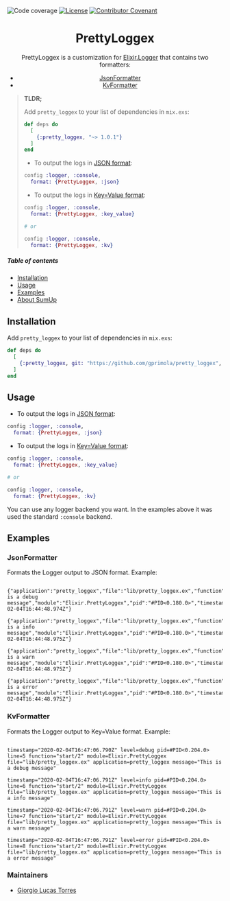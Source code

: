 ![Code coverage](https://codecov.io/gh/sumup/foundry/branch/master/graph/badge.svg?token=<codecov-token>)
[![License](https://img.shields.io/badge/license--lightgrey.svg)](https://github.com/sumup-oss/<repo-name>/LICENSE)
[![Contributor Covenant](https://img.shields.io/badge/Contributor%20Covenant-v1.4%20adopted-ff69b4.svg)](CODE_OF_CONDUCT.md)

<div align="center">

# PrettyLoggex

PrettyLoggex is a customization for [Elixir.Logger](https://hexdocs.pm/logger/Logger.html) that contains two formatters:

- [JsonFormatter](#jsonformatter)
- [KvFormatter](#kvformatter)

</div>

> **TLDR;**
>
> Add `pretty_loggex` to your list of dependencies in `mix.exs`:
>
> ```elixir
> def deps do
>   [
>     {:pretty_loggex, "~> 1.0.1"}
>   ]
> end
> ```
> - To output the logs in [JSON format](#jsonformatter):
>
> ```elixir
> config :logger, :console,
>   format: {PrettyLoggex, :json}
> ```
>
> - To output the logs in [Key=Value format](#kvformatter):
>
> ```elixir
> config :logger, :console,
>   format: {PrettyLoggex, :key_value}
>
> # or
>
> config :logger, :console,
>   format: {PrettyLoggex, :kv}
> ```

##### Table of contents

- [Installation](#installation)
- [Usage](#usage)
- [Examples](#examples)
- [About SumUp](#about-sumup)



## Installation

Add `pretty_loggex` to your list of dependencies in `mix.exs`:

```elixir
def deps do
  [
    {:pretty_loggex, git: "https://github.com/gprimola/pretty_loggex", tag: "1.0.1"}
  ]
end
```



## Usage

- To output the logs in [JSON format](#jsonformatter):

```elixir
config :logger, :console,
  format: {PrettyLoggex, :json}
```

- To output the logs in [Key=Value format](#kvformatter):

```elixir
config :logger, :console,
  format: {PrettyLoggex, :key_value}

# or

config :logger, :console,
  format: {PrettyLoggex, :kv}
```

You can use any logger backend you want.
In the examples above it was used the standard `:console` backend.


## Examples

### JsonFormatter

Formats the Logger output to JSON format.
Example:

```

{"application":"pretty_loggex","file":"lib/pretty_loggex.ex","function":"start/2","level":"debug","line":5,"message":"This is a debug message","module":"Elixir.PrettyLoggex","pid":"#PID<0.180.0>","timestamp":"2020-02-04T16:44:48.974Z"}

{"application":"pretty_loggex","file":"lib/pretty_loggex.ex","function":"start/2","level":"info","line":6,"message":"This is a info message","module":"Elixir.PrettyLoggex","pid":"#PID<0.180.0>","timestamp":"2020-02-04T16:44:48.975Z"}

{"application":"pretty_loggex","file":"lib/pretty_loggex.ex","function":"start/2","level":"warn","line":7,"message":"This is a warn message","module":"Elixir.PrettyLoggex","pid":"#PID<0.180.0>","timestamp":"2020-02-04T16:44:48.975Z"}

{"application":"pretty_loggex","file":"lib/pretty_loggex.ex","function":"start/2","level":"error","line":8,"message":"This is a error message","module":"Elixir.PrettyLoggex","pid":"#PID<0.180.0>","timestamp":"2020-02-04T16:44:48.975Z"}
```

### KvFormatter

Formats the Logger output to Key=Value format.
Example:

```

timestamp="2020-02-04T16:47:06.790Z" level=debug pid=#PID<0.204.0> line=5 function="start/2" module=Elixir.PrettyLoggex file="lib/pretty_loggex.ex" application=pretty_loggex message="This is a debug message"

timestamp="2020-02-04T16:47:06.791Z" level=info pid=#PID<0.204.0> line=6 function="start/2" module=Elixir.PrettyLoggex file="lib/pretty_loggex.ex" application=pretty_loggex message="This is a info message"

timestamp="2020-02-04T16:47:06.791Z" level=warn pid=#PID<0.204.0> line=7 function="start/2" module=Elixir.PrettyLoggex file="lib/pretty_loggex.ex" application=pretty_loggex message="This is a warn message"

timestamp="2020-02-04T16:47:06.791Z" level=error pid=#PID<0.204.0> line=8 function="start/2" module=Elixir.PrettyLoggex file="lib/pretty_loggex.ex" application=pretty_loggex message="This is a error message"
```


### Maintainers

- [Giorgio Lucas Torres](mailto:lucas.primola@gmail.com)
